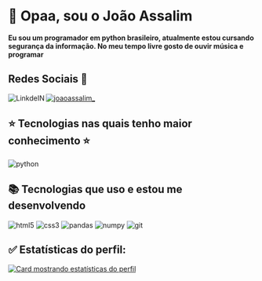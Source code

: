 # :space_invader: Opaa, sou o João Assalim

__Eu sou um programador em python brasileiro, atualmente estou cursando segurança da informação.
No meu tempo livre gosto de ouvir música e programar__



## Redes Sociais 📲 ##
<p align="left">
<a href="https://instagram.com/joaoassalim_" target="blank"><img align="center" src="https://img.shields.io/badge/Instagram-100000?style=for-the-badge&logo=instagram&logoColor=purple" alt="joaoassalim_"/></a>
 <a target="_blank" href="https://www.linkedin.com/in/joaoassalim/"><img align="left" alt="LinkdeIN" src="https://img.shields.io/badge/LinkedIn-100000?style=for-the-badge&logo=linkedIn&logoColor=blue"/></a>


## :star: Tecnologias nas quais tenho maior conhecimento :star: ##
 <img align="center" alt="python" src="https://img.shields.io/badge/Python-16537e?style=for-the-badge&logo=python&logoColor=yellow" />
 
 ## :books: Tecnologias que uso e estou me desenvolvendo ##
 <div style="display: inline_block">
     <img align="center" alt="html5" src="https://img.shields.io/badge/HTML5-16537e?style=for-the-badge&logo=html5&logoColor=orange" />
     <img align="center" alt="css3" src="https://img.shields.io/badge/CSS3-16537e?style=for-the-badge&logo=css3&logoColor=blue" />
     <img align="center" alt="pandas" src="https://img.shields.io/badge/Pandas-16537e?style=for-the-badge&logo=pandas&logoColor=white" />
     <img align="center" alt="numpy" src="https://img.shields.io/badge/Numpy-16537e?style=for-the-badge&logo=numpy&logoColor=yellow" />
  <img align="center" alt="git" src="https://img.shields.io/badge/Git-16537e?style=for-the-badge&logo=git&logoColor=orange" />
</div>
  
## :white_check_mark: Estatísticas do perfil: ##

[![Card mostrando estatísticas do perfil](https://github-profile-summary-cards.vercel.app/api/cards/profile-details?username=JoaoAssalim&theme=solarized_dark)](#)


